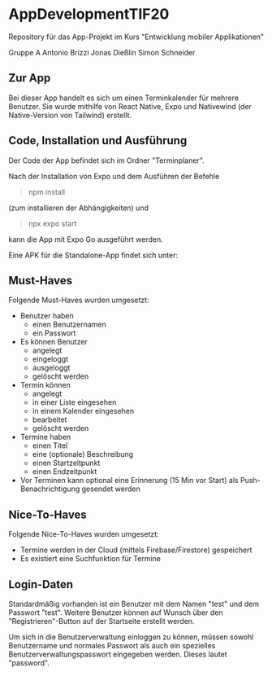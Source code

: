 # AppDevelopmentTIF20
Repository für das App-Projekt im Kurs "Entwicklung mobiler Applikationen"

Gruppe A
Antonio Brizzi
Jonas Dießlin
Simon Schneider

## Zur App

Bei dieser App handelt es sich um einen Terminkalender für mehrere Benutzer.
Sie wurde mithilfe von React Native, Expo und Nativewind (der Native-Version von Tailwind) erstellt.

## Code, Installation und Ausführung

Der Code der App befindet sich im Ordner "Terminplaner".

Nach der Installation von Expo und dem Ausführen der Befehle

> npm install

(zum installieren der Abhängigkeiten)
und

> npx expo start

kann die App mit Expo Go ausgeführt werden.

Eine APK für die Standalone-App findet sich unter:

## Must-Haves

Folgende Must-Haves wurden umgesetzt:
- Benutzer haben
    - einen Benutzernamen
    - ein Passwort
- Es können Benutzer
    - angelegt
    - eingeloggt
    - ausgeloggt
    - gelöscht
    werden
- Termin können
    - angelegt
    - in einer Liste eingesehen
    - in einem Kalender eingesehen
    - bearbeitet
    - gelöscht
    werden
- Termine haben
    - einen Titel
    - eine (optionale) Beschreibung
    - einen Startzeitpunkt
    - einen Endzeitpunkt
- Vor Terminen kann optional eine Erinnerung (15 Min vor Start) als Push-Benachrichtigung gesendet werden

## Nice-To-Haves

Folgende Nice-To-Haves wurden umgesetzt:
- Termine werden in der Cloud (mittels Firebase/Firestore) gespeichert
- Es existiert eine Suchfunktion für Termine

## Login-Daten

Standardmäßig vorhanden ist ein Benutzer mit dem Namen "test" und dem Passwort "test".
Weitere Benutzer können auf Wunsch über den "Registrieren"-Button auf der Startseite erstellt werden.

Um sich in die Benutzerverwaltung einloggen zu können, müssen sowohl Benutzername und normales Passwort als auch ein spezielles Benutzerverwaltungspasswort eingegeben werden. Dieses lautet "password".
